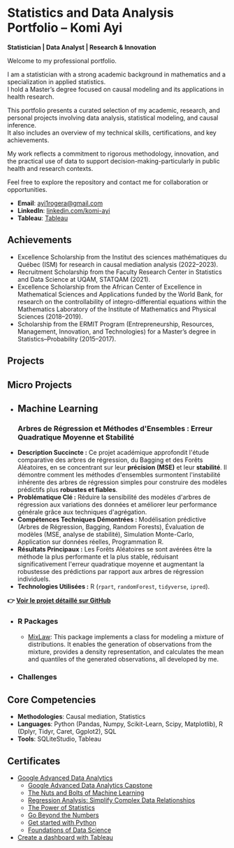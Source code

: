 # Statistics and Data Analysis Portfolio – Komi Ayi  
**Statistician | Data Analyst | Research & Innovation**

Welcome to my professional portfolio.

I am a statistician with a strong academic background in mathematics and a specialization in applied statistics.  
I hold a Master’s degree focused on causal modeling and its applications in health research.

This portfolio presents a curated selection of my academic, research, and personal projects involving data analysis, statistical modeling, and causal inference.  
It also includes an overview of my technical skills, certifications, and key achievements.

My work reflects a commitment to rigorous methodology, innovation, and the practical use of data to support decision-making-particularly in public health and research contexts.

Feel free to explore the repository and contact me for collaboration or opportunities.

- **Email**: [ayi1rogera@gmail.com](ayi1rogera@gmail.com)
- **LinkedIn**: [linkedin.com/komi-ayi](https://www.linkedin.com/in/komi-ayi/)
- **Tableau**: [Tableau](https://public.tableau.com/app/profile/komi.ayi/vizzes)

## Achievements
- Excellence Scholarship from the Institut des sciences mathématiques du Québec (ISM) for research in causal mediation analysis (2022–2023).
- Recruitment Scholarship from the Faculty Research Center in Statistics and Data Science at UQAM, STATQAM (2021).
- Excellence Scholarship from the African Center of Excellence in Mathematical Sciences and Applications funded by the World Bank, for research on the controllability of integro-differential equations within the Mathematics Laboratory of the Institute of Mathematics and Physical Sciences (2018–2019).
- Scholarship from the ERMIT Program (Entrepreneurship, Resources, Management, Innovation, and Technologies) for a Master’s degree in Statistics–Probability (2015–2017).

## Projects

## Micro Projects
- ## Machine Learning
  ### **Arbres de Régression et Méthodes d'Ensembles : Erreur Quadratique Moyenne et Stabilité**

* **Description Succincte :** Ce projet académique approfondit l'étude comparative des arbres de régression, du Bagging et des Forêts Aléatoires, en se concentrant sur leur **précision (MSE)** et leur **stabilité**. Il démontre comment les méthodes d'ensembles surmontent l'instabilité inhérente des arbres de régression simples pour construire des modèles prédictifs plus **robustes et fiables**.
* **Problématique Clé :** Réduire la sensibilité des modèles d'arbres de régression aux variations des données et améliorer leur performance générale grâce aux techniques d'agrégation.
* **Compétences Techniques Démontrées :** Modélisation prédictive (Arbres de Régression, Bagging, Random Forests), Évaluation de modèles (MSE, analyse de stabilité), Simulation Monte-Carlo, Application sur données réelles, Programmation R.
* **Résultats Principaux :** Les Forêts Aléatoires se sont avérées être la méthode la plus performante et la plus stable, réduisant significativement l'erreur quadratique moyenne et augmentant la robustesse des prédictions par rapport aux arbres de régression individuels.
* **Technologies Utilisées :** R (`rpart`, `randomForest`, `tidyverse`, `ipred`).

**👉 [Voir le projet détaillé sur GitHub](https://github.com/komiayi/regression-trees-ensemble-methods)**

- ### R Packages
  - [MixLaw](https://github.com/komiayi/MixLaw): This package implements a class for modeling a mixture of distributions. It enables the generation of observations from the mixture, provides a density representation, and calculates the mean and quantiles of the generated observations, all developed by me.
- ### Challenges
    
## Core Competencies
- **Methodologies**: Causal mediation, Statistics
- **Languages**: Python (Pandas, Numpy, Scikit-Learn, Scipy, Matplotlib), R (Dplyr, Tidyr, Caret, Ggplot2), SQL
- **Tools**: SQLiteStudio, Tableau

## Certificates
- [Google Advanced Data Analytics](https://www.coursera.org/account/accomplishments/professional-cert/93YW7B6ODR0U)
    - [Google Advanced Data Analytics Capstone](https://www.coursera.org/account/accomplishments/verify/HEFB7OM479ZC)
    - [The Nuts and Bolts of Machine Learning](https://www.coursera.org/account/accomplishments/verify/NHM4UFCKSGK3)
    - [Regression Analysis: Simplify Complex Data Relationships](https://coursera.org/share/ba480a8f8584086658c4aaf443656cd9)
    - [The Power of Statistics](https://www.coursera.org/account/accomplishments/verify/1VZPPBSZW8VZ)
    - [Go Beyond the Numbers](https://www.coursera.org/account/accomplishments/verify/KTGLU02ZLC2K)
    - [Get started with Python](https://www.coursera.org/account/accomplishments/verify/VLJML8RZZDJA)
    - [Foundations of Data Science](https://www.coursera.org/account/accomplishments/verify/2REIFKX25FFF)
- [Create a dashboard with Tableau]()
